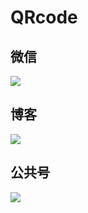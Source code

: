 # QRcode
## 微信
![](https://github.com/caocmh/icon/blob/master/qrcode/weixincaocmh/cli_300px.png)
## 博客
![](https://github.com/caocmh/icon/blob/master/qrcode/weixincaocmh/cli_300px.png)
## 公共号
![](https://github.com/caocmh/icon/blob/master/qrcode/weixingonggon/cli_300px.png)
